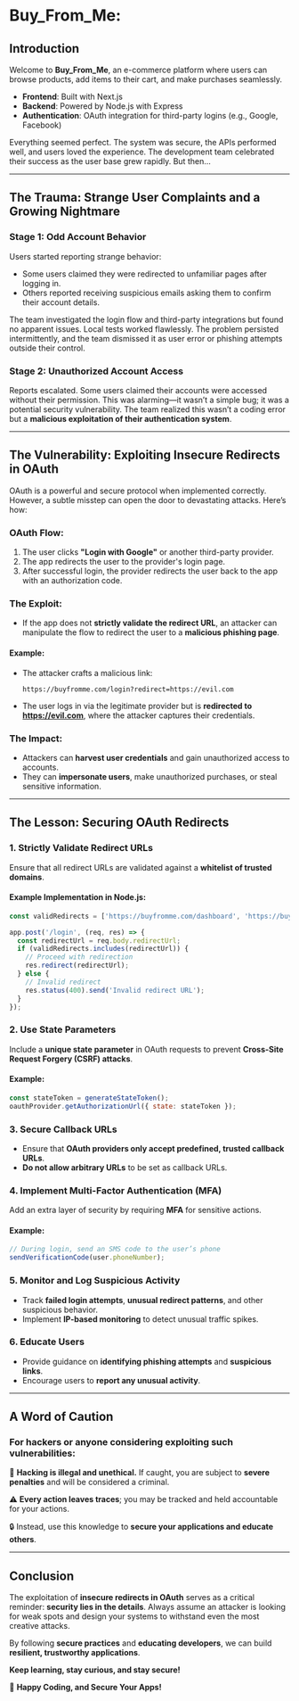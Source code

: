 # Buy_From_Me:

## Introduction

Welcome to **Buy_From_Me**, an e-commerce platform where users can browse products, add items to their cart, and make purchases seamlessly.

- **Frontend**: Built with Next.js
- **Backend**: Powered by Node.js with Express
- **Authentication**: OAuth integration for third-party logins (e.g., Google, Facebook)

Everything seemed perfect. The system was secure, the APIs performed well, and users loved the experience. The development team celebrated their success as the user base grew rapidly. But then...

---

## The Trauma: Strange User Complaints and a Growing Nightmare

### Stage 1: Odd Account Behavior

Users started reporting strange behavior:
- Some users claimed they were redirected to unfamiliar pages after logging in.
- Others reported receiving suspicious emails asking them to confirm their account details.

The team investigated the login flow and third-party integrations but found no apparent issues. Local tests worked flawlessly. The problem persisted intermittently, and the team dismissed it as user error or phishing attempts outside their control.

### Stage 2: Unauthorized Account Access

Reports escalated. Some users claimed their accounts were accessed without their permission. This was alarming—it wasn’t a simple bug; it was a potential security vulnerability. The team realized this wasn’t a coding error but a **malicious exploitation of their authentication system**.

---

## The Vulnerability: Exploiting Insecure Redirects in OAuth

OAuth is a powerful and secure protocol when implemented correctly. However, a subtle misstep can open the door to devastating attacks. Here’s how:

### OAuth Flow:
1. The user clicks **"Login with Google"** or another third-party provider.
2. The app redirects the user to the provider's login page.
3. After successful login, the provider redirects the user back to the app with an authorization code.

### The Exploit:
- If the app does not **strictly validate the redirect URL**, an attacker can manipulate the flow to redirect the user to a **malicious phishing page**.

#### Example:
- The attacker crafts a malicious link:
  ```plaintext
  https://buyfromme.com/login?redirect=https://evil.com
  ```
- The user logs in via the legitimate provider but is **redirected to https://evil.com**, where the attacker captures their credentials.

### The Impact:
- Attackers can **harvest user credentials** and gain unauthorized access to accounts.
- They can **impersonate users**, make unauthorized purchases, or steal sensitive information.

---

## The Lesson: Securing OAuth Redirects

### 1. Strictly Validate Redirect URLs
Ensure that all redirect URLs are validated against a **whitelist of trusted domains**.

#### Example Implementation in Node.js:
```javascript
const validRedirects = ['https://buyfromme.com/dashboard', 'https://buyfromme.com/cart'];

app.post('/login', (req, res) => {
  const redirectUrl = req.body.redirectUrl;
  if (validRedirects.includes(redirectUrl)) {
    // Proceed with redirection
    res.redirect(redirectUrl);
  } else {
    // Invalid redirect
    res.status(400).send('Invalid redirect URL');
  }
});
```

### 2. Use State Parameters
Include a **unique state parameter** in OAuth requests to prevent **Cross-Site Request Forgery (CSRF) attacks**.

#### Example:
```javascript
const stateToken = generateStateToken();
oauthProvider.getAuthorizationUrl({ state: stateToken });
```

### 3. Secure Callback URLs
- Ensure that **OAuth providers only accept predefined, trusted callback URLs**.
- **Do not allow arbitrary URLs** to be set as callback URLs.

### 4. Implement Multi-Factor Authentication (MFA)
Add an extra layer of security by requiring **MFA** for sensitive actions.

#### Example:
```javascript
// During login, send an SMS code to the user’s phone
sendVerificationCode(user.phoneNumber);
```

### 5. Monitor and Log Suspicious Activity
- Track **failed login attempts**, **unusual redirect patterns**, and other suspicious behavior.
- Implement **IP-based monitoring** to detect unusual traffic spikes.

### 6. Educate Users
- Provide guidance on **identifying phishing attempts** and **suspicious links**.
- Encourage users to **report any unusual activity**.

---

## A Word of Caution
### For hackers or anyone considering exploiting such vulnerabilities:
🚨 **Hacking is illegal and unethical.** If caught, you are subject to **severe penalties** and will be considered a criminal.

⚠ **Every action leaves traces**; you may be tracked and held accountable for your actions.

🔒 Instead, use this knowledge to **secure your applications and educate others**.

---

## Conclusion
The exploitation of **insecure redirects in OAuth** serves as a critical reminder: **security lies in the details**. Always assume an attacker is looking for weak spots and design your systems to withstand even the most creative attacks.

By following **secure practices** and **educating developers**, we can build **resilient, trustworthy applications**.

**Keep learning, stay curious, and stay secure!**

🚀 **Happy Coding, and Secure Your Apps!**

